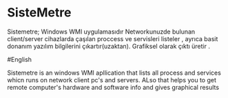 # SisteMetre
Sistemetre; Windows WMI uygulamasıdır Networkunuzde bulunan client/server cihazlarda çaşılan proccess ve servisleri listeler , ayrıca basit donanım yazılım bilgilerini çıkartır(uzaktan). Grafiksel olarak çıktı üretir .

#English

Sistemetre is an windows WMI apllication that lists all process and services whicn runs on network client pc's and servers. ALso that helps you to get remote computer's hardware and software info and gives graphical results
